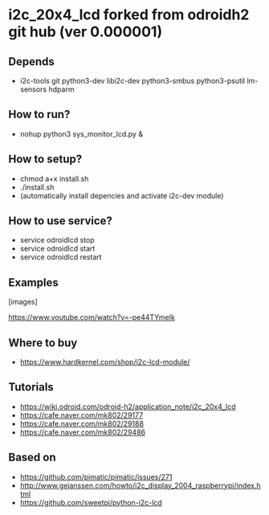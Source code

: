 # i2c_20x4_lcd forked from odroidh2 git hub (ver 0.000001)

## Depends
- i2c-tools git python3-dev libi2c-dev python3-smbus python3-psutil lm-sensors hdparm

## How to run?
- nohup python3 sys_monitor_lcd.py &

## How to setup? 
- chmod a+x install.sh
- ./install.sh
- (automatically install depencies and activate i2c-dev module)

## How to use service?
- service odroidlcd stop
- service odroidlcd start
- service odroidlcd restart

## Examples
[images]

https://www.youtube.com/watch?v=-pe44TYmeIk

## Where to buy
- https://www.hardkernel.com/shop/i2c-lcd-module/

## Tutorials
- https://wiki.odroid.com/odroid-h2/application_note/i2c_20x4_lcd
- https://cafe.naver.com/mk802/29177
- https://cafe.naver.com/mk802/29188
- https://cafe.naver.com/mk802/29486

## Based on
* https://github.com/pimatic/pimatic/issues/271
* http://www.gejanssen.com/howto/i2c_display_2004_raspberrypi/index.html
* https://github.com/sweetpi/python-i2c-lcd
